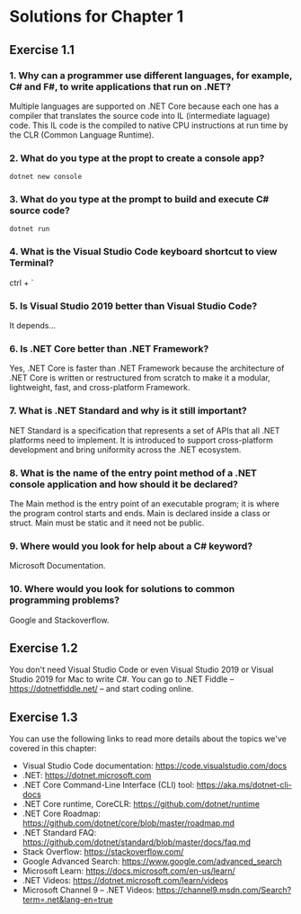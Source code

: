 # Solutions for Chapter 1

## Exercise 1.1

### 1. Why can a programmer use different languages, for example, C# and F#, to write applications that run on .NET?

Multiple languages are supported on .NET Core because each one has a compiler that translates the source code into IL (intermediate laguage) code. This IL code is the compiled to native CPU instructions at run time by the CLR (Common Language Runtime).

### 2. What do you type at the propt to create a console app?

```console
dotnet new console
```

### 3. What do you type at the prompt to build and execute C# source code?

```console
dotnet run
```

### 4. What is the Visual Studio Code keyboard shortcut to view Terminal?

ctrl + `

### 5. Is Visual Studio 2019 better than Visual Studio Code?

It depends...

### 6. Is .NET Core better than .NET Framework?

Yes, .NET Core is faster than .NET Framework because the architecture of .NET Core is written or restructured from scratch to make it a modular, lightweight, fast, and cross-platform Framework.

### 7. What is .NET Standard and why is it still important?

NET Standard is a specification that represents a set of APIs that all .NET platforms need to implement. It is introduced to support cross-platform development and bring uniformity across the .NET ecosystem.

### 8. What is the name of the entry point method of a .NET console application and how should it be declared?

The Main method is the entry point of an executable program; it is where the program control starts and ends. Main is declared inside a class or struct. Main must be static and it need not be public.

### 9. Where would you look for help about a C# keyword?

Microsoft Documentation.

### 10. Where would you look for solutions to common programming problems?

Google and Stackoverflow.

## Exercise 1.2

You don't need Visual Studio Code or even Visual Studio 2019 or Visual Studio 2019 for Mac to write C#. You can go to .NET Fiddle – <https://dotnetfiddle.net/> – and start coding online.

## Exercise 1.3

You can use the following links to read more details about the topics we've covered in this chapter:

- Visual Studio Code documentation: <https://code.visualstudio.com/docs>
- .NET: <https://dotnet.microsoft.com>
- .NET Core Command-Line Interface (CLI) tool: <https://aka.ms/dotnet-cli-docs>
- .NET Core runtime, CoreCLR: <https://github.com/dotnet/runtime>
- .NET Core Roadmap: <https://github.com/dotnet/core/blob/master/roadmap.md>
- .NET Standard FAQ: <https://github.com/dotnet/standard/blob/master/docs/faq.md>
- Stack Overflow: <https://stackoverflow.com/>
- Google Advanced Search: <https://www.google.com/advanced_search>
- Microsoft Learn: <https://docs.microsoft.com/en-us/learn/>
- .NET Videos: <https://dotnet.microsoft.com/learn/videos>
- Microsoft Channel 9 – .NET Videos: <https://channel9.msdn.com/Search?term=.net&lang-en=true>
